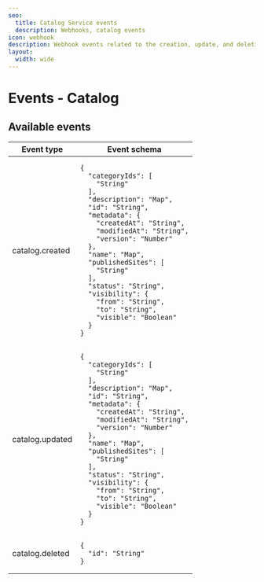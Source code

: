 ```yaml
---
seo:
  title: Catalog Service events
  description: Webhooks, catalog events
icon: webhook
description: Webhook events related to the creation, update, and deletion of a catalog.
layout:
  width: wide
---
```


# Events - Catalog

## Available events

<table><thead><tr><th>Event type</th><th>Event schema</th></tr></thead><tbody><tr><td>catalog.created</td><td><pre class="language-json"><code class="lang-json">{
  "categoryIds": [
    "String"
  ],
  "description": "Map",
  "id": "String",
  "metadata": {
    "createdAt": "String",
    "modifiedAt": "String",
    "version": "Number"
  },
  "name": "Map",
  "publishedSites": [
    "String"
  ],
  "status": "String",
  "visibility": {
    "from": "String",
    "to": "String",
    "visible": "Boolean"
  }  
}
</code></pre></td></tr><tr><td>catalog.updated</td><td><pre class="language-json"><code class="lang-json">{
  "categoryIds": [
    "String"
  ],
  "description": "Map",
  "id": "String",
  "metadata": {
    "createdAt": "String",
    "modifiedAt": "String",
    "version": "Number"
  },
  "name": "Map",
  "publishedSites": [
    "String"
  ],
  "status": "String",
  "visibility": {
    "from": "String",
    "to": "String",
    "visible": "Boolean"
  }  
}
</code></pre></td></tr><tr><td>catalog.deleted</td><td><pre class="language-json"><code class="lang-json">{
  "id": "String"
}
</code></pre></td></tr></tbody></table>
